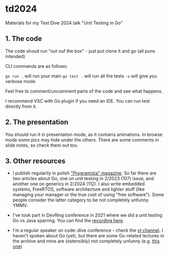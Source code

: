 # td2024
Materials for my Test Dive 2024 talk "Unit Testing in Go"

## 1. The code
The code shoud run "out ouf the box" - just put clone it and go
(all puns intended)

CLI commands are as follows:

`go run .` will run your main
`go test .` will run all the tests `-v` will give you verbose mode

Feel free to comment/uncomment parts of the code and see what happens. 

I recommend VSC with Go plugin if you need an IDE. You can run test directly from it. 

## 2. The presentation

You should run it in presentation mode, as it contains animations. In browse mode some pics may hide under the others. There are some comments in slide notes, so check them out too. 

## 3. Other resources

- I publish regularily in polish ["Programista" magazine](https://programistamag.pl/). So far there are two articles about Go, one on unit testing in 2/2023 (107) issue, and another one on generics in 2/2024 (112). I also write embedded systems, FreeRTOS, software architecture and lighter stuff (like managing your manager or the true cost of using "free software"). Some people consider the latter category to be not completely unfunny. YMMV.

- I've took part in DevRing conference in 2021 where we did a unit testing Go vs Java sparring. You can find the [recording here](https://youtu.be/tOvarQhqC_E?si=o6FL-Qg-kdULpZq9&t=312). 

- I'm a regular speaker on code::dive conference - check the [yt channel](https://www.youtube.com/@codediveconference). I haven't spoken about Go (yet), but there are some Go-related lectures in the archive and mine are (ostensibly) not completely unfunny (e.g. [this one](https://www.youtube.com/watch?v=0Fa6-2YcT-Y))
